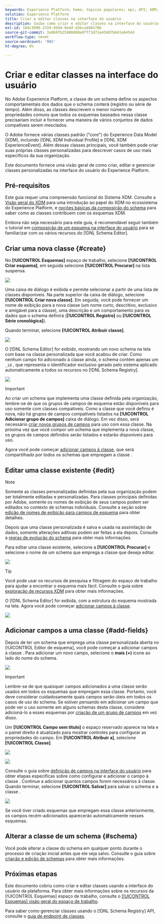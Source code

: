 ```yaml
---
keywords: Experience Platform; home; tópicos populares; api; API; XDM; sistema XDM; modelo de dados de experiência; modelo de dados; ui; espaço de trabalho; classe; classes;
solution: Experience Platform
title: Criar e editar classes na interface do usuário
description: Saiba como criar e editar classes na interface do usuário do Experience Platform.
exl-id: 1b4c3996-2319-45dd-9edd-a5bcad46578b
source-git-commit: 3a9b97b25980d88e0fff3d71e43407b641e6454d
workflow-type: tm+mt
source-wordcount: '902'
ht-degree: 0%

---
```


# Criar e editar classes na interface do usuário

No Adobe Experience Platform, a classe de um schema define os aspectos comportamentais dos dados que o schema conterá (registro ou série de tempo). Além disso, as classes descrevem o menor número de propriedades comuns que todos os esquemas baseados nessa classe precisariam incluir e fornecer uma maneira de vários conjuntos de dados compatíveis serem mesclados.

O Adobe fornece várias classes padrão (&quot;core&quot;) do Experience Data Model (XDM), incluindo [!DNL XDM Individual Profile] e [!DNL XDM ExperienceEvent]. Além dessas classes principais, você também pode criar suas próprias classes personalizadas para descrever casos de uso mais específicos da sua organização.

Este documento fornece uma visão geral de como criar, editar e gerenciar classes personalizadas na interface do usuário do Experience Platform.

## Pré-requisitos

Este guia requer uma compreensão funcional do Sistema XDM. Consulte a [Visão geral do XDM](../../home.md) para uma introdução ao papel do XDM no ecossistema do Experience Platform, e [noções básicas da composição do schema](../../schema/composition.md) para saber como as classes contribuem com os esquemas XDM.

Embora não seja necessário para este guia, é recomendável seguir também o tutorial em [composição de um esquema na interface do usuário](../../tutorials/create-schema-ui.md) para se familiarizar com os vários recursos do [!DNL Schema Editor].

## Criar uma nova classe {#create}

No **[!UICONTROL Esquemas]** espaço de trabalho, selecione **[!UICONTROL Criar esquema]**, em seguida selecione **[!UICONTROL Procurar]** na lista suspensa.

![](../../images/ui/resources/classes/browse-classes.png)

Uma caixa de diálogo é exibida e permite selecionar a partir de uma lista de classes disponíveis. Na parte superior da caixa de diálogo, selecione **[!UICONTROL Criar nova classe]**. Em seguida, você pode fornecer um nome de exibição para a nova classe (um nome curto, descritivo, exclusivo e amigável para a classe), uma descrição e um comportamento para os dados que o schema definirá (**[!UICONTROL Registro]** ou **[!UICONTROL Série cronológica]**).

Quando terminar, selecione **[!UICONTROL Atribuir classe]**.

![](../../images/ui/resources/classes/class-details.png)

O [!DNL Schema Editor] for exibido, mostrando um novo schema na tela com base na classe personalizada que você acabou de criar. Como nenhum campo foi adicionado à classe ainda, o schema contém apenas um `_id` , que representa o identificador exclusivo gerado pelo sistema aplicado automaticamente a todos os recursos no [!DNL Schema Registry].

![](../../images/ui/resources/classes/schema.png)

>[!IMPORTANT]
>
>Ao criar um schema que implementa uma classe definida pela organização, lembre-se de que os grupos de campos de esquema estão disponíveis para uso somente com classes compatíveis. Como a classe que você definiu é nova, não há grupos de campos compatíveis listados na **[!UICONTROL Adicionar grupo de campos]** caixa de diálogo. Em vez disso, será necessário [criar novos grupos de campos](./field-groups.md#create) para uso com essa classe. Na próxima vez que você compor um schema que implementa a nova classe, os grupos de campos definidos serão listados e estarão disponíveis para uso.

Agora você pode começar [adicionar campos à classe](#add-fields), que será compartilhado por todos os schemas que empregam a classe .

## Editar uma classe existente {#edit}

>[!NOTE]
>
>Somente as classes personalizadas definidas pela sua organização podem ser totalmente editadas e personalizadas. Para classes principais definidas por Adobe, somente os nomes de exibição de seus campos podem ser editados no contexto de schemas individuais. Consulte a seção sobre [edição de nomes de exibição para campos de esquema](./schemas.md#display-names) para obter detalhes.
>
>Depois que uma classe personalizada é salva e usada na assimilação de dados, somente alterações aditivas podem ser feitas a ela depois. Consulte a [regras de evolução do schema](../../schema/composition.md#evolution) para obter mais informações.

Para editar uma classe existente, selecione a **[!UICONTROL Procurar]** e selecione o nome de um schema que emprega a classe que deseja editar.

![](../../images/ui/resources/classes/select-for-edit.png)

>[!TIP]
>
>Você pode usar os recursos de pesquisa e filtragem do espaço de trabalho para ajudar a encontrar o esquema mais fácil. Consulte o guia sobre [exploração de recursos XDM](../explore.md) para obter mais informações.

O [!DNL Schema Editor] for exibida, com a estrutura do esquema mostrada na tela. Agora você pode começar [adicionar campos à classe](#add-fields).

![](../../images/ui/resources/classes/edit.png)

## Adicionar campos a uma classe {#add-fields}

Depois de ter um schema que emprega uma classe personalizada aberta no [!UICONTROL Editor de esquema], você pode começar a adicionar campos à classe . Para adicionar um novo campo, selecione o **mais (+)** ícone ao lado do nome do schema.

![](../../images/ui/resources/classes/add-field.png)

>[!IMPORTANT]
>
>Lembre-se de que quaisquer campos adicionados a uma classe serão usados em todos os esquemas que empregam essa classe. Portanto, você deve considerar cuidadosamente quais campos serão úteis em todos os casos de uso do schema. Se estiver pensando em adicionar um campo que pode ver o uso somente em alguns schemas desta classe, considere adicioná-lo a esses esquemas por [criação de um grupo de campos](./field-groups.md#create) em vez disso.

Um **[!UICONTROL Campo sem título]** o espaço reservado aparece na tela e o painel direito é atualizado para mostrar controles para configurar as propriedades do campo. Em **[!UICONTROL Atribuir a]**, selecione **[!UICONTROL Classe]**.

![](../../images/ui/resources/classes/assign-to-class.png)

![](../../images/ui/resources/classes/assign-to-class.png)

Consulte o guia sobre [definição de campos na interface do usuário](../fields/overview.md#define) para obter etapas específicas sobre como configurar e adicionar o campo à classe . Continue a adicionar quantos campos forem necessários à classe. Quando terminar, selecione **[!UICONTROL Salvar]** para salvar o schema e a classe .

![](../../images/ui/resources/classes/save.png)

Se você tiver criado esquemas que empregam essa classe anteriormente, os campos recém-adicionados aparecerão automaticamente nesses esquemas.

## Alterar a classe de um schema {#schema}

Você pode alterar a classe do schema em qualquer ponto durante o processo de criação inicial antes que ele seja salvo. Consulte o guia sobre [criação e edição de schemas](./schemas.md#change-class) para obter mais informações.

## Próximas etapas

Este documento cobriu como criar e editar classes usando a interface do usuário da plataforma. Para obter mais informações sobre os recursos da [!UICONTROL Esquemas] espaço de trabalho, consulte o [[!UICONTROL Esquemas] visão geral do espaço de trabalho](../overview.md).

Para saber como gerenciar classes usando o [!DNL Schema Registry] API, consulte o [guia de endpoint de classes](../../api/classes.md).
